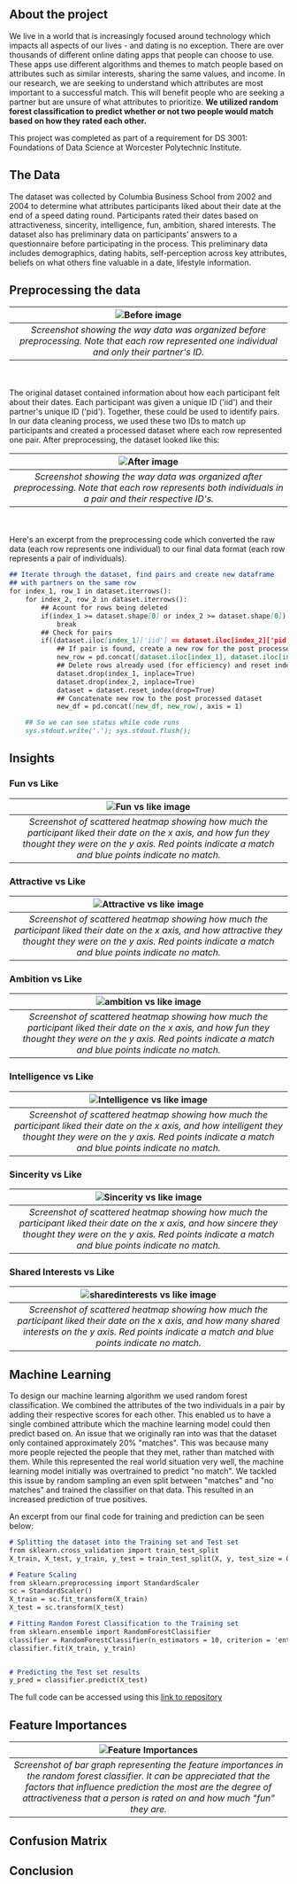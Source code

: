 ## About the project
We live in a world that is increasingly focused around technology which impacts all aspects of our lives - and dating is no exception. There are over thousands of different online dating apps that people can choose to use. These apps use different algorithms and themes to match people based on attributes such as similar interests, sharing the same values, and income. In our research, we are seeking to understand which attributes are most important to a successful match. This will benefit people who are seeking a partner but are unsure of what attributes to prioritize. **We utilized random forest classification to predict whether or not two people would match based on how they rated each other.** 

This project was completed as part of a requirement for DS 3001: Foundations of Data Science at Worcester Polytechnic Institute. 

## The Data
The dataset was collected by Columbia Business School from 2002 and 2004 to determine what attributes participants liked about their date at the end of a speed dating round. Participants rated their dates based on attractiveness, sincerity, intelligence, fun, ambition, shared interests. The dataset also has preliminary data on participants’ answers to a questionnaire before participating in the process. This preliminary data includes demographics, dating habits, self-perception across key attributes, beliefs on what others fine valuable in a date, lifestyle information. 

## Preprocessing the data

| ![Before image](/Images/before.JPG) |
|:---:| 
| *Screenshot showing the way data was organized before preprocessing. Note that each row represented one individual and only their partner's ID.* |

<br> <br> The original dataset contained information about how each participant felt about their dates. Each participant was given a unique ID ('iid') and their partner's unique ID ('pid'). Together, these could be used to identify pairs. In our data cleaning process, we used these two IDs to match up participants and created a processed dataset where each row represented one pair. After preprocessing, the dataset looked like this:

| ![After image](/Images/after.JPG) |
|:---:| 
| *Screenshot showing the way data was organized after preprocessing. Note that each row represents both individuals in a pair and their respective ID's.* |

<br><br>Here's an excerpt from the preprocessing code which converted the raw data (each row represents one individual) to our final data format (each row represents a pair of individuals). <br>


```markdown
## Iterate through the dataset, find pairs and create new dataframe
## with partners on the same row
for index_1, row_1 in dataset.iterrows():
    for index_2, row_2 in dataset.iterrows():
        ## Acount for rows being deleted
        if(index_1 >= dataset.shape[0] or index_2 >= dataset.shape[0]):
            break
        ## Check for pairs
        if((dataset.iloc[index_1]['iid'] == dataset.iloc[index_2]['pid']) and (dataset.iloc[index_1]['pid'] == dataset.iloc[index_2]['iid'])):
            ## If pair is found, create a new row for the post processed dataset
            new_row = pd.concat([dataset.iloc[index_1], dataset.iloc[index_2]], axis = 0)
            ## Delete rows already used (for efficiency) and reset index
            dataset.drop(index_1, inplace=True)
            dataset.drop(index_2, inplace=True)
            dataset = dataset.reset_index(drop=True)
            ## Concatenate new row to the post processed dataset
            new_df = pd.concat([new_df, new_row], axis = 1)

    ## So we can see status while code runs        
    sys.stdout.write('.'); sys.stdout.flush();

```

## Insights
### Fun vs Like

| ![Fun vs like image](/Images/fun_vs_like.png) |
|:---:| 
| *Screenshot of scattered heatmap showing how much the participant liked their date on the x axis, and how fun they thought they were on the y axis. Red points indicate a match and blue points indicate no match.* |

### Attractive vs Like

| ![Attractive vs like image](/Images/attractive_vs_like.png) |
|:--:| 
| *Screenshot of scattered heatmap showing how much the participant liked their date on the x axis, and how attractive they thought they were on the y axis. Red points indicate a match and blue points indicate no match.* |

### Ambition vs Like

| ![ambition vs like image](/Images/ambition_vs_like.png) |
|:--:| 
| *Screenshot of scattered heatmap showing how much the participant liked their date on the x axis, and how fun they thought they were on the y axis. Red points indicate a match and blue points indicate no match.* |

### Intelligence vs Like

| ![Intelligence vs like image](/Images/intelligence_vs_like.png) |
|:--:| 
| *Screenshot of scattered heatmap showing how much the participant liked their date on the x axis, and how intelligent they thought they were on the y axis. Red points indicate a match and blue points indicate no match.* |

### Sincerity vs Like

| ![Sincerity vs like image](/Images/sincerity_vs_like.png) |
|:--:| 
| *Screenshot of scattered heatmap showing how much the participant liked their date on the x axis, and how sincere they thought they were on the y axis. Red points indicate a match and blue points indicate no match.* |

### Shared Interests vs Like

| ![sharedinterests vs like image](/Images/sharedinterests_vs_like.png) |
|:--:| 
| *Screenshot of scattered heatmap showing how much the participant liked their date on the x axis, and how many shared interests on the y axis. Red points indicate a match and blue points indicate no match.* |


## Machine Learning
To design our machine learning algorithm we used random forest classification. We combined the attributes of the two individuals in a pair by adding their respective scores for each other. This enabled us to have a single combined attribute which the machine learning model could then predict based on. An issue that we originally ran into was that the dataset only contained approximately 20% "matches". This was because many more people rejected the people that they met, rather than matched with them. While this represented the real world situation very well, the machine learning model initially was overtrained to predict "no match". We tackled this issue by random sampling an even split between "matches" and "no matches" and trained the classifier on that data. This resulted in an increased prediction of true positives. 

An excerpt from our final code for training and prediction can be seen below: 

```markdown
# Splitting the dataset into the Training set and Test set
from sklearn.cross_validation import train_test_split
X_train, X_test, y_train, y_test = train_test_split(X, y, test_size = 0.25, random_state = 0)

# Feature Scaling
from sklearn.preprocessing import StandardScaler
sc = StandardScaler()
X_train = sc.fit_transform(X_train)
X_test = sc.transform(X_test)

# Fitting Random Forest Classification to the Training set
from sklearn.ensemble import RandomForestClassifier
classifier = RandomForestClassifier(n_estimators = 10, criterion = 'entropy', random_state = 0)
classifier.fit(X_train, y_train)


# Predicting the Test set results
y_pred = classifier.predict(X_test)
```

The full code can be accessed using this [link to repository](https://github.com/hr23232323/love-at-first-swipe)


## Feature Importances

| ![Feature Importances](/Images/dating_feature_imp.png) |
|:--:| 
| *Screenshot of bar graph representing the feature importances in the random forest classifier. It can be appreciated that the factors that influence prediction the most are the degree of attractiveness that a person is rated on and how much "fun" they are.* |

## Confusion Matrix

## Conclusion



